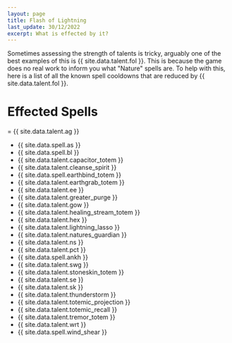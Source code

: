 ```yaml
---
layout: page
title: Flash of Lightning
last_update: 30/12/2022 
excerpt: What is effected by it?
---
```


Sometimes assessing the strength of talents is tricky, arguably one of the best examples of this is {{ site.data.talent.fol }}.
This is because the game does no real work to inform you what "Nature" spells are. To help with this, here is a list of all the known spell cooldowns that are reduced by {{ site.data.talent.fol }}.

# Effected Spells

= {{ site.data.talent.ag }}
- {{ site.data.spell.as }}
- {{ site.data.spell.bl }}
- {{ site.data.talent.capacitor_totem }}
- {{ site.data.talent.cleanse_spirit }}
- {{ site.data.spell.earthbind_totem }}
- {{ site.data.talent.earthgrab_totem }}
- {{ site.data.talent.ee }}
- {{ site.data.talent.greater_purge }}
- {{ site.data.talent.gow }}
- {{ site.data.talent.healing_stream_totem }}
- {{ site.data.talent.hex }}
- {{ site.data.talent.lightning_lasso }}
- {{ site.data.talent.natures_guardian }}
- {{ site.data.talent.ns }}
- {{ site.data.talent.pct }}
- {{ site.data.spell.ankh }}
- {{ site.data.talent.swg }}
- {{ site.data.talent.stoneskin_totem }}
- {{ site.data.talent.se }}
- {{ site.data.talent.sk }}
- {{ site.data.talent.thunderstorm }}
- {{ site.data.talent.totemic_projection }}
- {{ site.data.talent.totemic_recall }}
- {{ site.data.talent.tremor_totem }}
- {{ site.data.talent.wrt }}
- {{ site.data.spell.wind_shear }}
